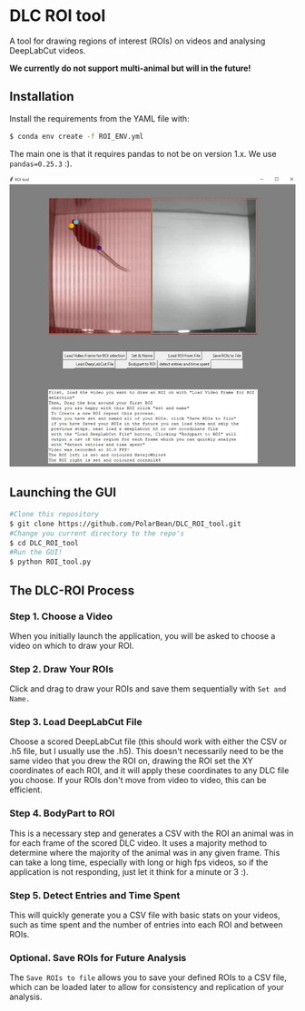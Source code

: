 # DLC ROI tool
A tool for drawing regions of interest (ROIs) on videos and analysing DeepLabCut videos.

__We currently do not support multi-animal but will in the future!__

## Installation
Install the requirements from the YAML file with:
```bash
$ conda env create -f ROI_ENV.yml
```
The main one is that it requires pandas to not be on version 1.x. We use `pandas=0.25.3` :).


![ROI](static/ROI.jpg)


## Launching the GUI

```bash
#Clone this repository
$ git clone https://github.com/PolarBean/DLC_ROI_tool.git
#Change you current directory to the repo's
$ cd DLC_ROI_tool
#Run the GUI!
$ python ROI_tool.py
```


## The DLC-ROI Process

### Step 1. Choose a Video
When you initially launch the application, you will be asked to choose a video on which to draw your ROI.

### Step 2. Draw Your ROIs
Click and drag to draw your ROIs and save them sequentially with `Set and Name.`

### Step 3. Load DeepLabCut File
Choose a scored DeepLabCut file (this should work with either the CSV or .h5 file, but I usually use the .h5).
This doesn't necessarily need to be the same video that you drew the ROI on, drawing the ROI set the XY coordinates of each ROI, and it will apply these coordinates to any DLC file you choose. If your ROIs don't move from video to video, this can be efficient. 

### Step 4. BodyPart to ROI
This is a necessary step and generates a CSV with the ROI an animal was in for each frame of the scored DLC video. It uses a majority method to determine where the majority of the animal was in any given frame. This can take a long time, especially with long or high fps videos, so if the application is not responding, just let it think for a minute or 3 :).

### Step 5. Detect Entries and Time Spent
This will quickly generate you a CSV file with basic stats on your videos, such as time spent and the number of entries into each ROI and between ROIs. 

### Optional. Save ROIs for Future Analysis
The `Save ROIs to file` allows you to save your defined ROIs to a CSV file, which can be loaded later to allow for consistency and replication of your analysis.
